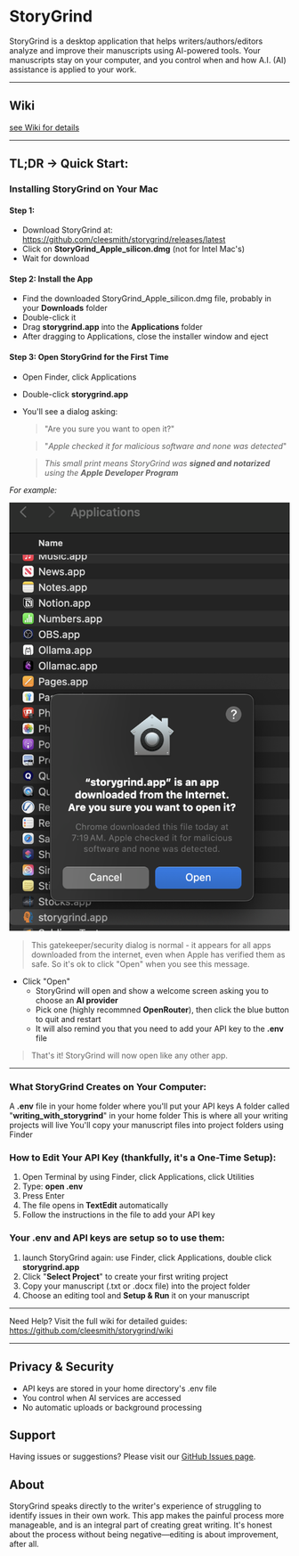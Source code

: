 # StoryGrind

StoryGrind is a desktop application that helps writers/authors/editors analyze and improve their manuscripts using AI-powered tools. Your manuscripts stay on your computer, and you control when and how A.I. (AI) assistance is applied to your work.

---

## Wiki
[see Wiki for details](https://github.com/cleesmith/storygrind/wiki)

---

## TL;DR -> Quick Start:

### Installing StoryGrind on Your Mac

#### Step 1: 
- Download StoryGrind at: https://github.com/cleesmith/storygrind/releases/latest
- Click on **StoryGrind_Apple_silicon.dmg** (not for Intel Mac's)
- Wait for download

#### Step 2: Install the App
- Find the downloaded StoryGrind_Apple_silicon.dmg file, probably in your **Downloads** folder
- Double-click it
- Drag **storygrind.app** into the **Applications** folder
- After dragging to Applications, close the installer window and eject

#### Step 3: Open StoryGrind for the First Time
- Open Finder, click Applications
- Double-click  **storygrind.app** 
- You'll see a dialog asking:
	> "Are you sure you want to open it?"

	> "*Apple checked it for malicious software and none was detected*"

	> *This small print means StoryGrind was **signed and notarized** using the **Apple Developer Program***

*For example:*

![Apple's gatekeeper/security after install](./resources/gatekeeper.png?raw=true)

> This gatekeeper/security dialog is normal - it appears for all apps downloaded from the internet, even when Apple has verified them as safe. So it's ok to click "Open" when you see this message.

- Click "Open"
	- StoryGrind will open and show a welcome screen asking you to choose an **AI provider**
	- Pick one (highly recommned **OpenRouter**), then click the blue button to quit and restart
	- It will also remind you that you need to add your API key to the **.env** file

> That's it! StoryGrind will now open like any other app.

---

### What StoryGrind Creates on Your Computer:
A **.env** file in your home folder where you'll put your API keys
A folder called "**writing_with_storygrind**" in your home folder
This is where all your writing projects will live
You'll copy your manuscript files into project folders using Finder

### How to Edit Your API Key (thankfully, it's a One-Time Setup):
1. Open Terminal by using Finder, click Applications, click Utilities
2. Type: **open .env**
3. Press Enter
4. The file opens in **TextEdit** automatically
5. Follow the instructions in the file to add your API key

### Your .env and API keys are setup so to use them:
1. launch StoryGrind again: use Finder, click Applications, double click **storygrind.app** 
1. Click "**Select Project**" to create your first writing project
2. Copy your manuscript (.txt or .docx file) into the project folder
4. Choose an editing tool and **Setup & Run** it on your manuscript

---

Need Help?
Visit the full wiki for detailed guides: https://github.com/cleesmith/storygrind/wiki

---

## Privacy & Security

- API keys are stored in your home directory's .env file
- You control when AI services are accessed
- No automatic uploads or background processing

## Support

Having issues or suggestions? Please visit our [GitHub Issues page](https://github.com/cleesmith/storygrind/issues).

## About

StoryGrind speaks directly to the writer's experience of struggling to identify issues in their own work. This app makes the painful process more manageable, and is an integral part of creating great writing. It's honest about the process without being negative—editing is about improvement, after all.
